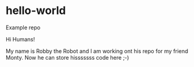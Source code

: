 # hello-world
Example repo

Hi Humans!

My name is Robby the Robot and I am working ont his repo for my friend Monty.
Now he can store hisssssss code here ;-)
